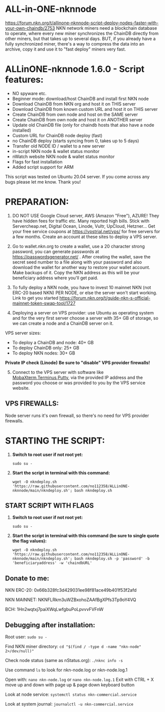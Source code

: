 # ALL-in-ONE-nknnode
https://forum.nkn.org/t/allinone-nknnode-script-deploy-nodes-faster-with-your-own-chaindb/2753
NKN network miners need a blockchain database to operate, where every new miner synchronizes the ChainDB directly from other miners, but that takes up to several days. BUT, if you already have a fully synchronized miner, there's a way to compress the data into an archive, copy it and use it to "fast deploy" miners very fast.

# ALLinONE-nknnode 1.6.0 - Script features:
- NO spyware etc.
- Beginner mode: download/host ChainDB and install first NKN node
- Download ChainDB from NKN org and host it on THIS server
- Download ChainDB from known custom URL and host it on THIS server
- Create ChainDB from own node and host on the SAME server
- Create ChainDB from own node and host it on ANOTHER server
- Update old ChainDB file (only for chaindb hosts that also have a node installed)
- Custom URL for ChainDB node deploy (fast)
- no ChainDB deploy (starts syncing from 0, takes up to 5 days)
- Transfer old NODE ID / wallet to a new server
- in-script NKN node & wallet status monitor
- nWatch website NKN node & wallet status monitor
- Flags for fast installation
- Added script support for ARM

This script was tested on Ubuntu 20.04 server.
If you come across any bugs please let me know. Thank you!

# PREPARATION:
1. DO NOT USE Google Cloud server, AWS (Amazon "Free"), AZURE! They have hidden fees for traffic etc. Many reported high bills. Stick with Servercheap.net, Digital Ocean, Linode, Vultr, UpCloud, Hetzner... Get your free service coupons at https://vpstrial.net/vps/ for free servers for a few months. Create an account at these sites to deploy a VPS server.
 
2. Go to wallet.nkn.org to create a wallet, use a 20 character strong password, you can generate passwords at https://passwordsgenerator.net/ . After creating the wallet, save the secret seed number to a file along with your password and also download the wallet for another way to restore your wallet account. Make backups of it. Copy the NKN address as this will be your beneficiary address where you'll get paid.

3. To fully deploy a NKN node, you have to invest 10 mainnet NKN (not ERC-20 based NKN) PER NODE, or else the server won't start working. Link to get you started https://forum.nkn.org/t/guide-nkn-s-official-mainnet-token-swap-tool/1727

4. Deploying a server on VPS provider: use Ubuntu as operating system and for the very first server choose a server with 35+ GB of storage, so we can create a node and a ChainDB server on it.

VPS server sizes:
- To deploy a ChainDB and node: 40+ GB
- To deploy ChainDB only: 25+ GB
- To deploy NKN nodes: 30+ GB

**Private IP check (Linode)**
**Be sure to "disable" VPS provider firewalls!**

5. Connect to the VPS server with software like [MobaXterm](https://mobaxterm.mobatek.net/download-home-edition.html),[Terminus](https://github.com/Eugeny/terminus/releases/tag/v1.0.137),[Putty](https://www.chiark.greenend.org.uk/~sgtatham/putty/latest.html), via the provided IP address and the password you choose or was provided to you by the VPS service website.

## VPS FIREWALLS:

Node server runs it's own firewall, so there's no need for VPS provider firewalls.

# STARTING THE SCRIPT:
1. **Switch to root user if not root yet:**

   `sudo su -`

2. **Start the script in terminal with this command:**

   `wget -O nkndeploy.sh 'https://raw.githubusercontent.com/no112358/ALLinONE-nknnode/main/nkndeploy.sh'; bash nkndeploy.sh `

## START SCRIPT WITH FLAGS
1. **Switch to root user if not root yet:**

   `sudo su -`

2. **Start the script in terminal with this command (be sure to single quote the flag values):**

   `wget -O nkndeploy.sh 'https://raw.githubusercontent.com/no112358/ALLinONE-nknnode/main/nkndeploy.sh'; bash nkndeploy.sh -p 'password' -b 'beneficiaryaddress' -w 'chaindbURL'`

## Donate to me:
NKN ERC-20: 0x66b328fc3d429031ee98f81ace49b401f53f2afd

NKN MAINNET: NKNFLRkm3uWZBxohoZAAfBgXPfs3Tp9oY4VQ

BCH: 1Hn2wqtxj7paiXWqLwfgbuPoLpvvvFVFnW

## Debugging after installation:

Root user:   `sudo su -`

Find NKN miner directory: `cd "$(find / -type d -name "nkn-node" 2>/dev/null)"`

Check node status (same as nStatus.org): `./nknc info -s`

Use command `ls` to look for nkn-node.log or nkn-node.log.1

Open with: `nano nkn-node.log` or `nano nkn-node.log.1`
Exit with CTRL + X move up and down with page up & page down keyboard button

Look at node service: `systemctl status nkn-commercial.service`

Look at system journal: `journalctl -u nkn-commercial.service`
